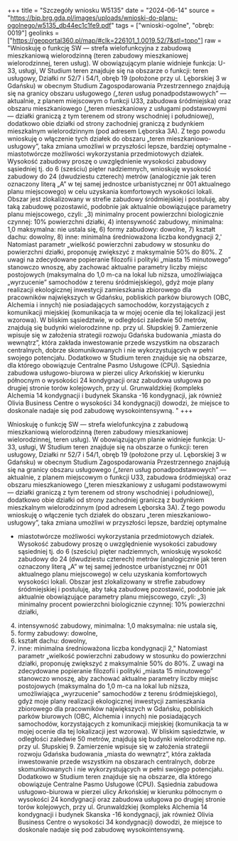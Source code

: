 +++
title = "Szczegóły wniosku W5135"
date = "2024-06-14"
source = "https://bip.brg.gda.pl/images/uploads/wnioski-do-planu-ogolnego/w5135_db44ec1c1fe9.pdf"
tags = ["wnioski-ogolne", "obręb: 0019"]
geolinks = ["https://geoportal360.pl/map/#clk=226101_1.0019.52/7&stl=topo"]
raw = "Wnioskuję o funkcję SW — strefa wielofunkcyjna z zabudową mieszkaniową wielorodzinną (teren zabudowy mieszkaniowej wielorodzinnej, teren usług). W obowiązującym planie widnieje funkcja: U-33, usługi, W Studium teren znajduje się na obszarze o funkcji: teren usługowy, Działki nr 52/7 i 54/1, obręb 19 (położone przy ul. Lęborskiej 3 w Gdańsku) w obecnym Studium Zagospodarowania Przestrzennego znajdują się na granicy obszaru usługowego _(„teren_ usług ponadpodstawowych” — aktualnie, z planem miejscowym o funkcji U33, zabudowa śródmiejska) oraz obszaru mieszkaniowego („teren mieszkaniowy z usługami podstawowymi — działki graniczą z tym terenem od strony wschodniej i południowej), dodatkowo obie działki od strony zachodniej graniczą z budynkiem mieszkalnym wielorodzinnym (pod adresem Lęborska 3A). Z tego powodu wnioskuję o włączenie tych działek do obszaru „teren mieszkaniowo-usługowy”, taka zmiana umożliwi w przyszłości lepsze, bardziej optymalne - miastotwórcze możliwości wykorzystania przedmiotowych działek. Wysokość zabudowy proszę o uwzględnienie wysokości zabudowy sąsiedniej tj. do 6 (sześciu) pięter nadziemnych, wnioskuję wysokość zabudowy do 24 (dwudziestu czterech) metrów (analogicznie jak teren oznaczony literą „A” w tej samej jednostce urbanistycznej nr 001 aktualnego planu miejscowego) w celu uzyskania komfortowych wysokości lokali. Obszar jest zlokalizowany w strefie zabudowy śródmiejskiej i postuluję, aby taką zabudowę pozostawić, podobnie jak aktualnie obowiązujące parametry planu miejscowego, czyli: „3) minimalny procent powierzchni biologicznie czynnej: 10% powierzchni działki, 4) intensywność zabudowy, minimalna: 1,0 maksymalna: nie ustala się, 6) formy zabudowy: dowolne, 7) kształt dachu: dowolny, 8) inne: minimalna średnioważona liczba kondygnacji 2,' Natomiast parametr „wielkość powierzchni zabudowy w stosunku do powierzchni działki, proponuję zwiększyć z maksymalnie 50% do 80%. Z uwagi na zdecydowane popieranie filozofii i polityki „miasta 15 minutowego” stanowczo wnoszę, aby zachować aktualne parametry liczby miejsc postojowych (maksymalna do 1,0 m-ca na lokal lub niższa,  umożliwiająca „wyrzucenie” samochodów z terenu śródmiejskiego), gdyż moje plany realizacji ekologicznej inwestycji zamieszkania zbiorowego dla pracowników największych w Gdańsku, pobliskich parków biurowych (OBC, Alchemia i innych) nie posiadających samochodów, korzystających z komunikacji miejskiej (komunikacja ta w mojej ocenie dla tej lokalizacji jest wzorowa). W bliskim sąsiedztwie, w odległości zaledwie 50 metrów, znajdują się budynki wielorodzinne np. przy ul. Słupskiej 9. Zamierzenie wpisuje się w założenia strategii rozwoju Gdańska budowania „miasta do wewnątrz”, która zakłada inwestowanie przede wszystkim na obszarach centralnych, dobrze skomunikowanych i nie wykorzystujących w pełni swojego potencjału. Dodatkowo w Studium teren znajduje się na obszarze, dla którego obowiązuje Centralne Pasmo Usługowe (CPU). Sąsiednia zabudowa usługowo-biurowa w pierzei ulicy Arkońskiej w kierunku północnym o wysokości 24 kondygnacji oraz zabudowa usługowa po drugiej stronie torów kolejowych, przy ul. Grunwaldzkiej (kompleks Alchemia 14 kondygnacji i budynek Skanska -16 kondygnacji, jak również Olivia Business Centre o wysokości 34 kondygnacji) dowodzi, że miejsce to doskonale nadaje się pod zabudowę wysokointensywną. "
+++

Wnioskuję o funkcję SW — strefa wielofunkcyjna z zabudową mieszkaniową wielorodzinną (teren
zabudowy mieszkaniowej wielorodzinnej, teren usług).
W obowiązującym planie widnieje funkcja: U-33, usługi,
W Studium teren znajduje się na obszarze o funkcji: teren usługowy,
Działki nr 52/7 i 54/1, obręb 19 (położone przy ul. Lęborskiej 3 w Gdańsku) w obecnym Studium
Zagospodarowania Przestrzennego znajdują się na granicy obszaru usługowego _(„teren_ usług
ponadpodstawowych” — aktualnie, z planem miejscowym o funkcji U33, zabudowa śródmiejska) oraz obszaru
mieszkaniowego („teren mieszkaniowy z usługami podstawowymi — działki graniczą z tym terenem od strony
wschodniej i południowej), dodatkowo obie działki od strony zachodniej graniczą z budynkiem mieszkalnym
wielorodzinnym (pod adresem Lęborska 3A). Z tego powodu wnioskuję o włączenie tych działek do obszaru
„teren mieszkaniowo-usługowy”, taka zmiana umożliwi w przyszłości lepsze, bardziej optymalne
- miastotwórcze możliwości wykorzystania przedmiotowych działek.
Wysokość zabudowy proszę o uwzględnienie wysokości zabudowy sąsiedniej tj. do 6 (sześciu) pięter
nadziemnych, wnioskuję wysokość zabudowy do 24 (dwudziestu czterech) metrów (analogicznie jak teren
oznaczony literą „A” w tej samej jednostce urbanistycznej nr 001 aktualnego planu miejscowego) w celu
uzyskania komfortowych wysokości lokali.
Obszar jest zlokalizowany w strefie zabudowy śródmiejskiej i postuluję, aby taką zabudowę pozostawić,
podobnie jak aktualnie obowiązujące parametry planu miejscowego, czyli:
„3) minimalny procent powierzchni biologicznie czynnej: 10% powierzchni działki,
4) intensywność zabudowy, minimalna: 1,0 maksymalna: nie ustala się,
6) formy zabudowy: dowolne,
7) kształt dachu: dowolny,
8) inne: minimalna średnioważona liczba kondygnacji 2,"
Natomiast parametr „wielkość powierzchni zabudowy w stosunku do powierzchni działki, proponuję zwiększyć
z maksymalnie 50% do 80%.
Z uwagi na zdecydowane popieranie filozofii i polityki „miasta 15 minutowego” stanowczo wnoszę, aby
zachować aktualne parametry liczby miejsc postojowych (maksymalna do 1,0 m-ca na lokal lub niższa, 
umożliwiająca „wyrzucenie” samochodów z terenu śródmiejskiego), gdyż moje plany realizacji ekologicznej
inwestycji zamieszkania zbiorowego dla pracowników największych w Gdańsku, pobliskich parków biurowych
(OBC, Alchemia i innych) nie posiadających samochodów, korzystających z komunikacji miejskiej (komunikacja
ta w mojej ocenie dla tej lokalizacji jest wzorowa).
W bliskim sąsiedztwie, w odległości zaledwie 50 metrów, znajdują się budynki wielorodzinne
np. przy ul. Słupskiej 9.
Zamierzenie wpisuje się w założenia strategii rozwoju Gdańska budowania „miasta do wewnątrz”,
która zakłada inwestowanie przede wszystkim na obszarach centralnych, dobrze skomunikowanych i nie
wykorzystujących w pełni swojego potencjału.
Dodatkowo w Studium teren znajduje się na obszarze, dla którego obowiązuje Centralne Pasmo Usługowe
(CPU). Sąsiednia zabudowa usługowo-biurowa w pierzei ulicy Arkońskiej w kierunku północnym o wysokości
24 kondygnacji oraz zabudowa usługowa po drugiej stronie torów kolejowych, przy ul. Grunwaldzkiej (kompleks
Alchemia 14 kondygnacji i budynek Skanska -16 kondygnacji, jak również Olivia Business Centre o wysokości
34 kondygnacji) dowodzi, że miejsce to doskonale nadaje się pod zabudowę wysokointensywną.




